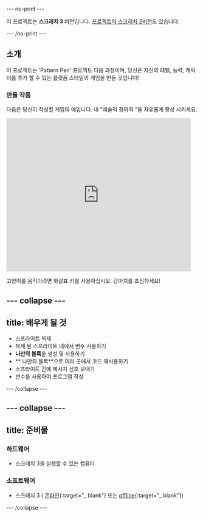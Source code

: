 \--- no-print \---

이 프로젝트는 **스크래치 3** 버전입니다. [프로젝트의 스크래치 2버전](https://projects.raspberrypi.org/en/projects/cd-advanced-scratch-sushi-scratch2)도 있습니다.

\--- /no-print \---

## 소개

이 프로젝트는 'Pattern Pen' 프로젝트 다음 과정이며, 당신은 자신의 레벨, 능력, 캐릭터를 추가 할 수 있는 플랫폼 스타일의 게임을 만들 것입니다!

### 만들 작품

다음은 당신이 작성할 게임의 예입니다. 내 "예술적 창의력 "을 자유롭게 향상 시키세요.

<div class="scratch-preview">
  <iframe allowtransparency="true" width="485" height="402" src="https://scratch.mit.edu/projects/embed/454114430/?autostart=false" frameborder="0"></iframe>
</div>

고양이를 움직이려면 화살표 키를 사용하십시오. 강아지를 조심하세요!

## \--- collapse \---

## title: 배우게 될 것

+ 스프라이트 복제
+ 복제 된 스프라이트 내에서 변수 사용하기
+ **나만의 블록**을 생성 및 사용하기
+ ** 나만의 블록**으로 여러 곳에서 코드 재사용하기 
+ 스프라이트 간에 메시지 신호 보내기
+ 변수를 사용하여 프로그램 작성

\--- /collapse \---

## \--- collapse \---

## title: 준비물

### 하드웨어

+ 스크래치 3을 실행할 수 있는 컴퓨터

### 소프트웨어

+ 스크래치 3 ( [온라인](https://scratch.mit.edu/projects/editor/){:target="_ blank"} 또는 [offline](https://scratch.mit.edu/download/){:target="_ blank"})

\--- /collapse \---